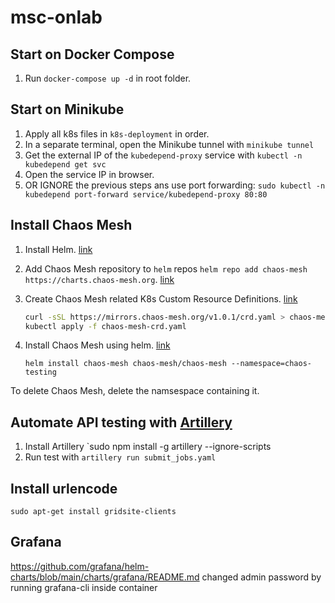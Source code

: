 # msc-onlab

## Start on Docker Compose
1. Run `docker-compose up -d` in root folder.

## Start on Minikube

1. Apply all k8s files in `k8s-deployment` in order.
  1. In a separate terminal, open the Minikube tunnel with `minikube tunnel`
  1. Get the external IP of the `kubedepend-proxy` service with `kubectl -n kubedepend get svc`
  1. Open the service IP in browser.
1. OR IGNORE the previous steps ans use port forwarding: `sudo kubectl -n kubedepend port-forward service/kubedepend-proxy 80:80`

## Install Chaos Mesh

1. Install Helm. [link](https://helm.sh/docs/intro/install/)
2. Add Chaos Mesh repository to `helm` repos `helm repo add chaos-mesh https://charts.chaos-mesh.org`. [link](https://chaos-mesh.org/docs/get_started/installation#step-1-add-chaos-mesh-repository-to-helm-repos)
3. Create Chaos Mesh related K8s Custom Resource Definitions. [link](https://chaos-mesh.org/docs/get_started/installation/#step-2-create-custom-resource-type)
    ```bash
    curl -sSL https://mirrors.chaos-mesh.org/v1.0.1/crd.yaml > chaos-mesh-crd.yaml
    kubectl apply -f chaos-mesh-crd.yaml
    ```
4. Install Chaos Mesh using helm. [link](https://chaos-mesh.org/docs/get_started/installation/#step-3-install-chaos-mesh)

    `helm install chaos-mesh chaos-mesh/chaos-mesh --namespace=chaos-testing`
    

To delete Chaos Mesh, delete the namsespace containing it.


## Automate API testing with [Artillery](https://artillery.io/)

1. Install Artillery `sudo npm install -g artillery --ignore-scripts
1. Run test with `artillery run submit_jobs.yaml`

## Install urlencode

`sudo apt-get install gridsite-clients`

## Grafana
https://github.com/grafana/helm-charts/blob/main/charts/grafana/README.md
changed admin password by running grafana-cli inside container

